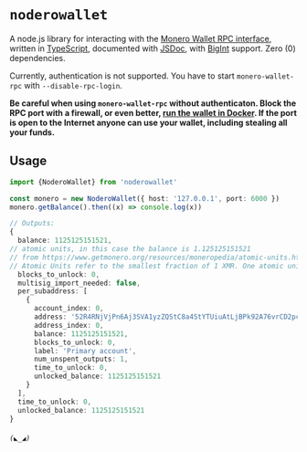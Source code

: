 # `noderowallet`

A node.js library for interacting with the [Monero Wallet RPC interface](https://www.getmonero.org/resources/developer-guides/wallet-rpc.html), written in [TypeScript](https://www.typescriptlang.org/), documented with [JSDoc](https://jsdoc.app/), with [BigInt](https://developer.mozilla.org/en-US/docs/Web/JavaScript/Reference/Global_Objects/BigInt) support. Zero (0) dependencies.

Currently, authentication is not supported. You have to start `monero-wallet-rpc` with `--disable-rpc-login`.

**Be careful when using `monero-wallet-rpc` without authenticaton. Block the RPC port with a firewall, or even better, [run the wallet in Docker](https://registry.hub.docker.com/r/sethsimmons/simple-monero-wallet-rpc). If the port is open to the Internet anyone can use your wallet, including stealing all your funds.**

## Usage

```ts
import {NoderoWallet} from 'noderowallet'

const monero = new NoderoWallet({ host: '127.0.0.1', port: 6000 })
monero.getBalance().then((x) => console.log(x))

// Outputs:
{
  balance: 1125125151521,
// atomic units, in this case the balance is 1.125125151521
// from https://www.getmonero.org/resources/moneropedia/atomic-units.html:
// Atomic Units refer to the smallest fraction of 1 XMR. One atomic unit is currently 1e-12 XMR (0.000000000001 XMR, or one piconero). It may be changed in the future.
  blocks_to_unlock: 0,
  multisig_import_needed: false,
  per_subaddress: [
    {
      account_index: 0,
      address: '52R4RNjVjPn6Aj3SVA1yzZQStC8a4StYTUiuAtLjBPk92A76vrCD2pcPmV51Td8X56Gb1smNTaiEadc4gurjQ5nJBUuVCFB',
      address_index: 0,
      balance: 1125125151521,
      blocks_to_unlock: 0,
      label: 'Primary account',
      num_unspent_outputs: 1,
      time_to_unlock: 0,
      unlocked_balance: 1125125151521
    }
  ],
  time_to_unlock: 0,
  unlocked_balance: 1125125151521
}
```

###### `(◣_◢)`
